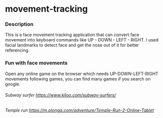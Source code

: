 # movement-tracking

### Description
This is a face movement tracking application that can convert face movement into keyboard commands like UP - DOWN - LEFT - RIGHT. I used facial landmarks to detect face and get the nose out of it for better referencing. 

### Fun with face movements
Open any online game on the browser which needs UP-DOWN-LEFT-RIGHT movements following games, you can find many games if you search on google.

###### Subway surfer https://www.kiloo.com/subway-surfers/
###### Temple run https://m.plonga.com/adventure/Temple-Run-2-Online-Tablet
